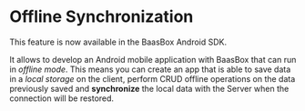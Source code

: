 # Offline Synchronization

This feature is now available in the BaasBox Android SDK.

It allows to develop an Android mobile application with BaasBox that can run in *offline mode*.
This means you can create an app that is able to save data in a *local storage* on the client, perform CRUD offline operations on the data previously saved and **synchronize** the local data with the Server when the connection will be restored.
